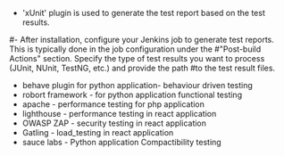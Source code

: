 



- 'xUnit' plugin is used to generate the test report based on the test results.

#- After installation, configure your Jenkins job to generate test reports. This is typically done in the job configuration under the #"Post-build Actions" section. Specify the type of test results you want to process (JUnit, NUnit, TestNG, etc.) and provide the path #to the test result files.

- behave plugin for python application- behaviour driven testing
- robort framework - for python application functional testing
- apache - performance testing for php application
- lighthouse - performance testing in react application
- OWASP ZAP - security testing in react application
- Gatling - load_testing in react application
- sauce labs - Python application Compactibility testing






